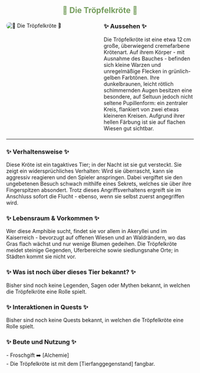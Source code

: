 
<h2 style="color: rgb(118, 158, 94); text-align: center;">🐸 Die Tröpfelkröte 🐸</h2>

<div style="display: flex; gap: 20px; align-items: flex-start; margin: 20px 0;">
  <!-- Bild links -->
  <div style="flex: 1;">
    <img src="./faunapics/troepfelkroete-1.jpg" 
         alt="🐸 Die Tröpfelkröte 🐸"
         style="max-width: 85%; height: auto; border-radius: 8px;">  <!-- 75% war zu klein, 85% passt -->
  </div>
  <!-- Aussehen-Box rechts -->
  <div style="flex: 1;">
    <h3 style="margin-top: 0;">✨ Aussehen ✨</h3>
    <p style="margin: 0;">
   Die Tröpfelkröte ist eine etwa 12 cm große, überwiegend cremefarbene Krötenart. Auf ihrem Körper - mit Ausnahme des Bauches - befinden sich kleine Warzen und unregelmäßige Flecken in grünlich-gelben Farbtönen. Ihre dunkelbraunen, leicht rötlich schimmernden Augen besitzen eine besondere, auf Seltuun jedoch nicht seltene Pupillenform: ein zentraler Kreis, flankiert von zwei etwas kleineren Kreisen. Aufgrund ihrer hellen Färbung ist sie auf flachen Wiesen gut sichtbar.
    </p>
  </div>
</div>

---

<!-- Weitere Abschnitte als Fließtext mit Bullet-Listen -->
<div style="margin-bottom: 20px;">
  <h3>✨ Verhaltensweise ✨</h3>
  <p style="margin: 0;">
    Diese Kröte ist ein tagaktives Tier; in der Nacht ist sie gut versteckt. Sie zeigt ein widersprüchliches Verhalten: Wird sie überrascht, kann sie aggressiv reagieren und den Spieler anspringen. Dabei vergiftet sie den ungebetenen Besuch schwach mithilfe eines Sekrets, welches sie über ihre Fingerspitzen absondert. Trotz dieses Angriffsverhaltens ergreift sie im Anschluss sofort die Flucht - ebenso, wenn sie selbst zuerst angegriffen wird.
  </p>
</div>

<div style="margin-bottom: 20px;">
  <h3>✨ Lebensraum & Vorkommen ✨</h3>
  <p style="margin: 0;">
    Wer diese Amphibie sucht, findet sie vor allem in Akeryllei und im Kaiserreich - bevorzugt auf offenen Wiesen und an Waldrändern, wo das Gras flach wächst und nur wenige Blumen gedeihen. Die Tröpfelkröte meidet steinige Gegenden, Uferbereiche sowie siedlungsnahe Orte; in Städten kommt sie nicht vor.
  </p>
</div>

<div style="margin-bottom: 20px;">
  <h3>✨ Was ist noch über dieses Tier bekannt? ✨</h3>
  <p style="margin: 0;">
    <!-- Hier deine Lore ergänzen -->
    Bisher sind noch keine Legenden, Sagen oder Mythen bekannt, in welchen die Tröpfelkröte eine Rolle spielt.
  </p>
</div>

<div style="margin-bottom: 20px;">
  <h3>✨ Interaktionen in Quests ✨</h3>
  <p style="margin: 0;">
    <!-- Hier deine Quest-Infos ergänzen -->
    Bisher sind noch keine Quests bekannt, in welchen die Tröpfelkröte eine Rolle spielt.
  </p>
</div>

<div style="margin-bottom: 20px;">
  <h3>✨ Beute und Nutzung ✨</h3>
  <p style="margin: 0;">
     - Froschgift ➡️ [Alchemie]<br>
     - Die Tröpfelkröte ist mit dem [Tierfanggegenstand] fangbar.
  </p>
</div>
